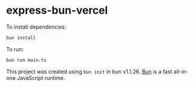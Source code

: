 # express-bun-vercel

To install dependencies:

```bash
bun install
```

To run:

```bash
bun run main.ts
```

This project was created using `bun init` in bun v1.1.26. [Bun](https://bun.sh) is a fast all-in-one JavaScript runtime.
